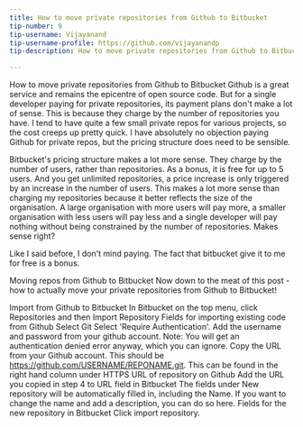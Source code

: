 ```yaml
---
title: How to move private repositories from Github to Bitbucket
tip-number: 9
tip-username: Vijayanand
tip-username-profile: https://github.com/vijayanandp
tip-description: How to move private repositories from Github to Bitbucket.

---
```

How to move private repositories from Github to Bitbucket
Github is a great service and remains the epicentre of open source code. But for a single developer paying for private repositories, its payment plans don't make a lot of sense. This is because they charge by the number of repositories you have. I tend to have quite a few small private repos for various projects, so the cost creeps up pretty quick. I have absolutely no objection paying Github for private repos, but the pricing structure does need to be sensible.

Bitbucket's pricing structure makes a lot more sense. They charge by the number of users, rather than repositories. As a bonus, it is free for up to 5 users. And you get unlimited repositories, a price increase is only triggered by an increase in the number of users. This makes a lot more sense than charging my repositories because it better reflects the size of the organisation. A large organisation with more users will pay more, a smaller organisation with less users will pay less and a single developer will pay nothing without being constrained by the number of repositories. Makes sense right?

Like I said before, I don't mind paying. The fact that bitbucket give it to me for free is a bonus.

Moving repos from Github to Bitbucket
Now down to the meat of this post - how to actually move your private repositories from Github to Bitbucket!

Import from Github to Bitbucket
In Bitbucket on the top menu, click Repositories and then Import Repository Fields for importing existing code from Github
Select Git
Select 'Require Authentication'. Add the username and password from your github account. Note: You will get an authentication denied error anyway, which you can ignore.
Copy the URL from your Github account. This should be https://github.com/USERNAME/REPONAME.git. This can be found in the right hand column under HTTPS URL of repository on Github
Add the URL you copied in step 4 to URL field in Bitbucket
The fields under New repository will be automatically filled in, including the Name. If you want to change the name and add a description, you can do so here. Fields for the new repository in Bitbucket
Click import repository.


